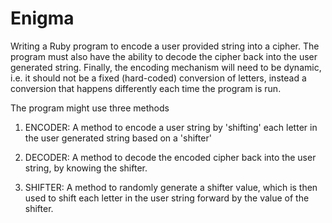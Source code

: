 # Enigma
Writing a Ruby program to encode a user provided string into a cipher. The program must also have the ability to decode the cipher back into the user generated string. Finally, the encoding mechanism will need to be dynamic, i.e. it should not be a fixed (hard-coded) conversion of letters, instead a conversion that happens differently each time the program is run.

The program might use three methods

1. ENCODER: A method to encode a user string by 'shifting' each letter in the user generated string based on a 'shifter'

2. DECODER: A method to decode the encoded cipher back into the user string, by knowing the shifter. 

3. SHIFTER: A method to randomly generate a shifter value, which is then used to shift each letter in the user string forward by the value of the shifter.
